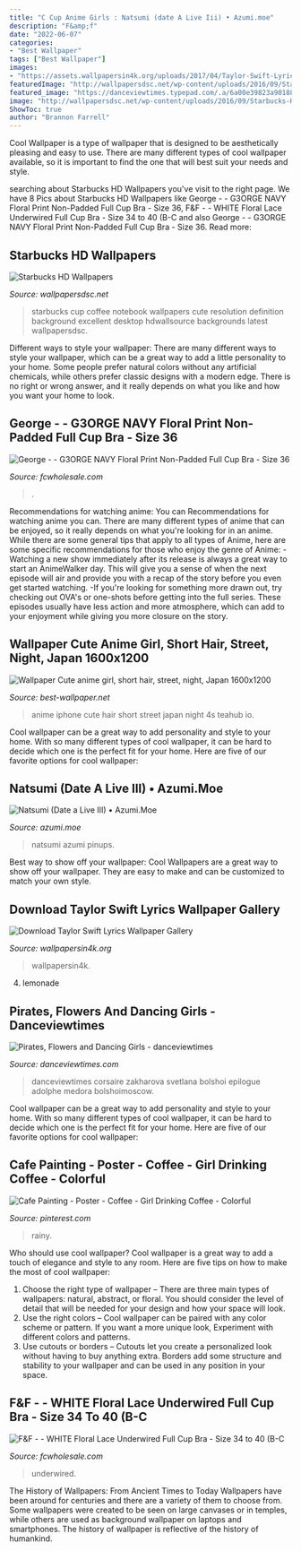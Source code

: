 ```yaml
---
title: "C Cup Anime Girls : Natsumi (date A Live Iii) • Azumi.moe"
description: "F&amp;f"
date: "2022-06-07"
categories:
- "Best Wallpaper"
tags: ["Best Wallpaper"]
images:
- "https://assets.wallpapersin4k.org/uploads/2017/04/Taylor-Swift-Lyrics-Wallpaper-11.jpg"
featuredImage: "http://wallpapersdsc.net/wp-content/uploads/2016/09/Starbucks-High-Definition-Wallpapers.jpg"
featured_image: "https://danceviewtimes.typepad.com/.a/6a00e39823a9018833011570375888970c-600wi"
image: "http://wallpapersdsc.net/wp-content/uploads/2016/09/Starbucks-High-Definition-Wallpapers.jpg"
ShowToc: true
author: "Brannon Farrell"
---
```



Cool Wallpaper is a type of wallpaper that is designed to be aesthetically pleasing and easy to use. There are many different types of cool wallpaper available, so it is important to find the one that will best suit your needs and style.

	

		
searching about Starbucks HD Wallpapers you've visit to the right page. We have 8 Pics about Starbucks HD Wallpapers like George - - G3ORGE NAVY Floral Print Non-Padded Full Cup Bra - Size 36, F&amp;F - - WHITE Floral Lace Underwired Full Cup Bra - Size 34 to 40 (B-C and also George - - G3ORGE NAVY Floral Print Non-Padded Full Cup Bra - Size 36. Read more:
		
    
## Starbucks HD Wallpapers

<img loading=lazy src="http://wallpapersdsc.net/wp-content/uploads/2016/09/Starbucks-High-Definition-Wallpapers.jpg" onerror="this.onerror=null;this.src='https://tse3.mm.bing.net/th?id=OIP.EEqWpMouEjFIj3hKEn3m9wHaEK&amp;pid=15.1';" alt="Starbucks HD Wallpapers">

_Source: wallpapersdsc.net_

>starbucks cup coffee notebook wallpapers cute resolution definition background excellent desktop hdwallsource backgrounds latest wallpapersdsc. 

	

Different ways to style your wallpaper:
There are many different ways to style your wallpaper, which can be a great way to add a little personality to your home. Some people prefer natural colors without any artificial chemicals, while others prefer classic designs with a modern edge. There is no right or wrong answer, and it really depends on what you like and how you want your home to look.

    
## George - - G3ORGE NAVY Floral Print Non-Padded Full Cup Bra - Size 36

<img loading=lazy src="https://images.fcwholesale.com/LI/LI1790-NAVYFLORAL-03.jpg" onerror="this.onerror=null;this.src='https://tse1.mm.bing.net/th?id=OIP.cCAFAEUAVOft-VsB_odxdwHaJ4&amp;pid=15.1';" alt="George - - G3ORGE NAVY Floral Print Non-Padded Full Cup Bra - Size 36">

_Source: fcwholesale.com_

>. 

	

Recommendations for watching anime: You can
Recommendations for watching anime you can. There are many different types of anime that can be enjoyed, so it really depends on what you're looking for in an anime. While there are some general tips that apply to all types of Anime, here are some specific recommendations for those who enjoy the genre of Anime: 
-Watching a new show immediately after its release is always a great way to start an AnimeWalker day. This will give you a sense of when the next episode will air and provide you with a recap of the story before you even get started watching. 
-If you're looking for something more drawn out, try checking out OVA's or one-shots before getting into the full series. These episodes usually have less action and more atmosphere, which can add to your enjoyment while giving you more closure on the story.

    
## Wallpaper Cute Anime Girl, Short Hair, Street, Night, Japan 1600x1200

<img loading=lazy src="https://s2.best-wallpaper.net/wallpaper/iphone/1708/Cute-anime-girl-short-hair-street-night-Japan_iphone_640x960.jpg" onerror="this.onerror=null;this.src='https://tse1.mm.bing.net/th?id=OIP.EykygS05lq__g-hWy6z-kQHaLH&amp;pid=15.1';" alt="Wallpaper Cute anime girl, short hair, street, night, Japan 1600x1200">

_Source: best-wallpaper.net_

>anime iphone cute hair short street japan night 4s teahub io. 

	

Cool wallpaper can be a great way to add personality and style to your home. With so many different types of cool wallpaper, it can be hard to decide which one is the perfect fit for your home. Here are five of our favorite options for cool wallpaper: 

    
## Natsumi (Date A Live III) • Azumi.Moe

<img loading=lazy src="https://azumi.moe/wp-content/uploads/2019/01/natsumi-date-a-live-anime-pinup-3-1400x2133.jpg" onerror="this.onerror=null;this.src='https://tse2.mm.bing.net/th?id=OIP.fUAroLGZbOuVPhp-4kxApwHaLS&amp;pid=15.1';" alt="Natsumi (Date a Live III) • Azumi.Moe">

_Source: azumi.moe_

>natsumi azumi pinups. 

	

Best way to show off your wallpaper:
Cool Wallpapers are a great way to show off your wallpaper. They are easy to make and can be customized to match your own style.

    
## Download Taylor Swift Lyrics Wallpaper Gallery

<img loading=lazy src="https://assets.wallpapersin4k.org/uploads/2017/04/Taylor-Swift-Lyrics-Wallpaper-11.jpg" onerror="this.onerror=null;this.src='https://tse4.mm.bing.net/th?id=OIP.DrfRuakU4KiToNTm_zUz4gHaNJ&amp;pid=15.1';" alt="Download Taylor Swift Lyrics Wallpaper Gallery">

_Source: wallpapersin4k.org_

>wallpapersin4k. 

	

4. lemonade 

    
## Pirates, Flowers And Dancing Girls - Danceviewtimes

<img loading=lazy src="https://danceviewtimes.typepad.com/.a/6a00e39823a9018833011570375888970c-600wi" onerror="this.onerror=null;this.src='https://tse4.mm.bing.net/th?id=OIP.mJKgansqiUxrKfK5dwfa-wDIEs&amp;pid=15.1';" alt="Pirates, Flowers and Dancing Girls - danceviewtimes">

_Source: danceviewtimes.com_

>danceviewtimes corsaire zakharova svetlana bolshoi epilogue adolphe medora bolshoimoscow. 

	

Cool wallpaper can be a great way to add personality and style to your home. With so many different types of cool wallpaper, it can be hard to decide which one is the perfect fit for your home. Here are five of our favorite options for cool wallpaper: 

    
## Cafe Painting - Poster - Coffee - Girl Drinking Coffee - Colorful

<img loading=lazy src="https://i.pinimg.com/736x/67/36/0a/67360aa0f214bcfd27ab7614e267c784.jpg" onerror="this.onerror=null;this.src='https://tse4.mm.bing.net/th?id=OIP._-WEfjdTb98_WHKpybwHSgHaKL&amp;pid=15.1';" alt="Cafe Painting - Poster - Coffee - Girl Drinking Coffee - Colorful">

_Source: pinterest.com_

>rainy. 

	

Who should use cool wallpaper?
Cool wallpaper is a great way to add a touch of elegance and style to any room. Here are five tips on how to make the most of cool wallpaper: 
1) Choose the right type of wallpaper – There are three main types of wallpapers: natural, abstract, or floral. You should consider the level of detail that will be needed for your design and how your space will look. 
2) Use the right colors – Cool wallpaper can be paired with any color scheme or pattern. If you want a more unique look, Experiment with different colors and patterns. 
3) Use cutouts or borders – Cutouts let you create a personalized look without having to buy anything extra. Borders add some structure and stability to your wallpaper and can be used in any position in your space.

    
## F&amp;F - - WHITE Floral Lace Underwired Full Cup Bra - Size 34 To 40 (B-C

<img loading=lazy src="https://images.fcwholesale.com/LI/LI0950-06.jpg" onerror="this.onerror=null;this.src='https://tse2.mm.bing.net/th?id=OIP.3phbdLq1FqttEudQYWRsEAHaJ4&amp;pid=15.1';" alt="F&amp;F - - WHITE Floral Lace Underwired Full Cup Bra - Size 34 to 40 (B-C">

_Source: fcwholesale.com_

>underwired. 

	

The History of Wallpapers: From Ancient Times to Today
Wallpapers have been around for centuries and there are a variety of them to choose from. Some wallpapers were created to be seen on large canvases or in temples, while others are used as background wallpaper on laptops and smartphones. The history of wallpaper is reflective of the history of humankind.

